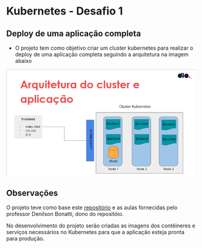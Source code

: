# Kubernetes - Desafio 1

## Deploy de uma aplicação completa

- O projeto tem como objetivo criar um cluster kubernetes para realizar o deploy de uma aplicação completa seguindo a arquitetura na imagem abaixo

![imagem1](Projeto.png)

## Observações

O projeto teve como base este [repositório](https://github.com/denilsonbonatti/k8s-projeto1-app-base) e as aulas fornecidas pelo professor Denilson Bonatti, dono do repositóio.

No desenvolvimento do projeto serão criadas as imagens dos contêineres e serviços necessários no Kubernetes para que a aplicação esteja pronta para produção.